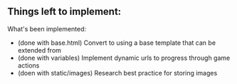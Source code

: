 Things left to implement:
- 


What's been implemented:
- (done with base.html) Convert to using a base template that can be extended from
- (done with variables) Implement dynamic urls to progress through game actions
- (doen with static/images) Research best practice for storing images